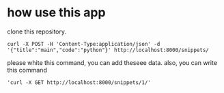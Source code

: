 # how use this app

clone this repository.

```
curl -X POST -H 'Content-Type:application/json' -d '{"title":"main","code":"python"}' http://localhost:8000/snippets/
```
please white this command, you can add theseee data.
also, you can write this command
```
'curl -X GET http://localhost:8000/snippets/1/'
```
